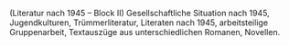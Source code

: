 (Literatur nach 1945 – Block II)
Gesellschaftliche Situation nach 1945, Jugendkulturen, Trümmerliteratur, Literaten nach 1945, arbeitsteilige Gruppenarbeit, Textauszüge aus unterschiedlichen Romanen, Novellen.
